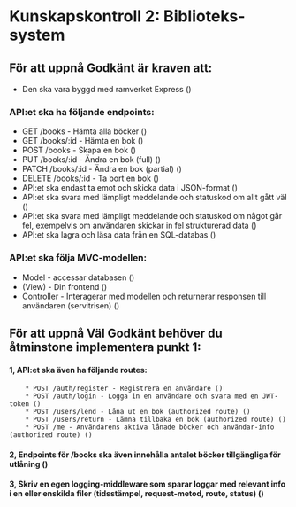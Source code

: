 # Kunskapskontroll 2: Biblioteks-system

## För att uppnå Godkänt är kraven att:

- Den ska vara byggd med ramverket Express ()
### API:et ska ha följande endpoints:
- GET /books - Hämta alla böcker ()
- GET /books/:id - Hämta en bok ()
- POST /books - Skapa en bok ()
- PUT /books/:id - Ändra en bok (full) ()
- PATCH /books/:id - Ändra en bok (partial) ()
- DELETE /books/:id - Ta bort en bok ()
- API:et ska endast ta emot och skicka data i JSON-format ()
- API:et ska svara med lämpligt meddelande och statuskod om allt gått väl ()
- API:et ska svara med lämpligt meddelande och statuskod om något går fel, exempelvis om användaren skickar in fel strukturerad data ()
- API:et ska lagra och läsa data från en SQL-databas ()
### API:et ska följa MVC-modellen:
- Model - accessar databasen ()
- (View) - Din frontend ()
- Controller - Interagerar med modellen och returnerar responsen till användaren (servitrisen) ()

## För att uppnå Väl Godkänt behöver du åtminstone implementera punkt 1:

#### 1, API:et ska även ha följande routes:
        * POST /auth/register - Registrera en användare ()
        * POST /auth/login - Logga in en användare och svara med en JWT-token ()
        * POST /users/lend - Låna ut en bok (authorized route) ()
        * POST /users/return - Lämna tillbaka en bok (authorized route) ()
        * POST /me - Användarens aktiva lånade böcker och användar-info (authorized route) ()
#### 2, Endpoints för /books ska även innehålla antalet böcker tillgängliga för utlåning ()
#### 3, Skriv en egen logging-middleware som sparar loggar med relevant info i en eller enskilda filer (tidsstämpel, request-metod, route, status) ()